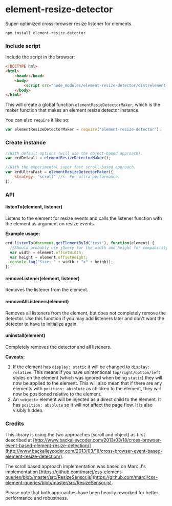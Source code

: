 # element-resize-detector
Super-optimized cross-browser resize listener for elements.

```npm install element-resize-detector```

### Include script
Include the script in the browser:
```html
<!DOCTYPE hml>
<html>
    <head></head>
    <body>
        <script src="node_modules/element-resize-detector/dist/element-resize-detector.min.js"></script>
    </body>
</html>
```
This will create a global function ```elementResieDetectorMaker```, which is the maker function that makes an element resize detector instance.

You can also ```require``` it like so:
```js
var elementResizeDetectorMaker = require("element-resize-detector");
```

### Create instance
```js
//With default options (will use the object-based approach).
var erdDefault = elementResizeDetectorMaker();

//With the experimental super fast scroll-based approach.
var erdUltraFast = elementResizeDetectorMaker({
    strategy: "scroll" //<- For ultra performance.
});
```

### API

#### listenTo(element, listener)
Listens to the element for resize events and calls the listener function with the element as argument on resize events.

**Example usage:**
```js
erd.listenTo(document.getElementById("test"), function(element) {
  //Should probably use jQuery for the width and height for compability.
  var width = element.offsetWidth;
  var height = element.offsetHeight;
  console.log("Size: " + width + "x" + height);
});
```

#### removeListener(element, listener)
Removes the listener from the element.

#### removeAllListeners(element)
Removes all listeners from the element, but does not completely remove the detector. Use this function if you may add listeners later and don't want the detector to have to initialize again.

#### uninstall(element)
Completely removes the detector and all listeners.

**Caveats:**

1. If the element has ```display: static``` it will be changed to ```display: relative```. This means if you have unintentional ```top/right/bottom/left``` styles on the element (which was ignored when being ```static```) they will now be applied to the element. This will also mean that if there are any elements with ```position: absolute``` as children to the element, they will now be positioned relative to the element.
2. An ```<object>``` element will be injected as a direct child to the element. It has ```position: absolute``` so it will not affect the page flow. It is also visibly hidden.

### Credits
This library is using the two approaches (scroll and object) as first described at [http://www.backalleycoder.com/2013/03/18/cross-browser-event-based-element-resize-detection/](http://www.backalleycoder.com/2013/03/18/cross-browser-event-based-element-resize-detection/).

The scroll based approach implementation was based on Marc J's implementation [https://github.com/marcj/css-element-queries/blob/master/src/ResizeSensor.js](https://github.com/marcj/css-element-queries/blob/master/src/ResizeSensor.js).

Please note that both approaches have been heavily reworked for better performance and robustness.

